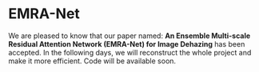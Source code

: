 # EMRA-Net

We are pleased to know that our paper named: **An Ensemble Multi-scale Residual Attention Network (EMRA-Net) for Image Dehazing** has been accepted. In the following days, we will reconstruct the whole project and make it more efficient. Code will be available soon. 